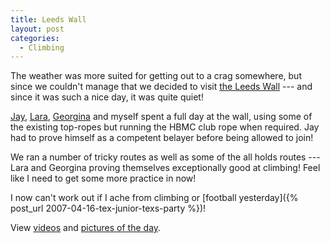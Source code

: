 ```yaml
---
title: Leeds Wall
layout: post
categories:
  - Climbing
---
```

The weather was more suited for getting out to a crag somewhere, but since we couldn't manage that we decided to visit [the Leeds Wall](https://www.theclimbingdepot.co.uk/) --- and since it was such a nice day, it was quite quiet!

[Jay](https://pictures.scholesmafia.co.uk/index.php/?profile=31), [Lara](https://pictures.scholesmafia.co.uk/index.php/?profile=29), [Georgina](https://pictures.scholesmafia.co.uk/index.php/?profile=344) and myself spent a full day at the wall, using some of the existing top-ropes but running the HBMC club rope when required. Jay had to prove himself as a competent belayer before being allowed to join!

We ran a number of tricky routes as well as some of the all holds routes --- Lara and Georgina proving themselves exceptionally good at climbing! Feel like I need to get some more practice in now!

I now can't work out if I ache from climbing or [football yesterday]({% post_url 2007-04-16-tex-junior-texs-party %})!

View [videos](/videos/climbing/) and [pictures of the day](https://pictures.scholesmafia.co.uk/index.php/2007/04/15.04.07-leeds-wall/).
